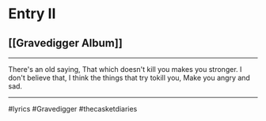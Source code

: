 # Entry II

## [[Gravedigger Album]]

---

There's an old saying, That which doesn't kill you makes you stronger. I don't believe that, I think the things that try tokill you, Make you angry and sad.

---

#lyrics #Gravedigger #thecasketdiaries
